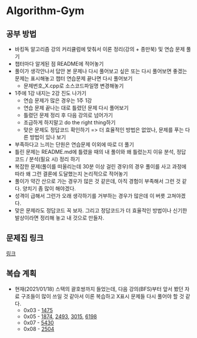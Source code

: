 # Algorithm-Gym

## 공부 방법

+ 바킹독 알고리즘 강의 커리큘럼에 맞춰서 이론 정리(강의 + 종만북) 및 연습 문제 풀기
+ 챕터마다 알게된 점 README에 적어놓기
+ 풀이가 생각안나서 답안 본 문제나 다시 풀어보고 싶은 또는 다시 풀어보면 좋겠는 문제는 표시해놓고 챕터 연습문제 끝나면 다시 풀어보기
  + 문제번호_X.cpp로 소스코드파일명 변경해놓기
+ 1주에 1강 내지는 2강 진도 나가기
  + 연습 문제가 많은 경우는 1주 1강
  + 연습 문제 끝나는 대로 틀렸던 문제 다시 풀어보기
  + 틀렸던 문제 정리 후 다음 강의로 넘어가기
  + 조급하게 하지말고 do the right thing하기
  + 맞은 문제도 정답코드 확인하기 => 더 효율적인 방법은 없었나, 문제를 푸는 다른 방법이 있나 보기
+ 부족하다고 느끼는 단원은 연습문제 이외에 따로 더 풀기
+ 틀린 문제는 README.md에 틀렸을 때의 내 풀이와 왜 틀렸는지 이유 분석, 정답 코드 / 분석(필요 시) 정리 하기
+ 복잡한 문제(풀이를 떠올리는데 30분 이상 걸린 경우)의 경우 풀이를 사고 과정에 따라 왜 그런 결론에 도달했는지 논리적으로 적어놓기
+ 풀이가 약간 산으로 가는 경우가 많은 것 같은데, 아직 경험이 부족해서 그런 것 같다. 양치기 좀 많이 해야겠다.
+ 성격이 급해서 그런가 오래 생각하기를 거부하는 경우가 많은데 이 버릇 고쳐야겠다.
+ 맞은 문제라도 정답코드 꼭 보자. 그리고 정답코드가 더 효율적인 방법이나 신기한 발상이라면 정리해 놓고 내 것으로 만들자.

## 문제집 링크

[링크](https://github.com/encrypted-def/basic-algo-lecture/blob/master/workbook.md)

## 복습 계획

+ 현재(2021/01/18) 스택의 괄호쌍까지 들었는데, 다음 강의(BFS)부터 앞서 봤던 자료 구조들이 많이 쓰일 것 같아서 이론 복습하고 X표시 문제들 다시 풀어야 할 것 같다.
  + 0x03 - [1475](https://boj.kr/1475)
  + 0x05 - [1874](https://boj.kr/1874), [2493](https://boj.kr/2493), [3015](https://boj.kr/3015), [6198](https://boj.kr/6198)
  + 0x07 - [5430](https://boj.kr/5430)
  + 0x08 - [2504](https://boj.kr/2504)